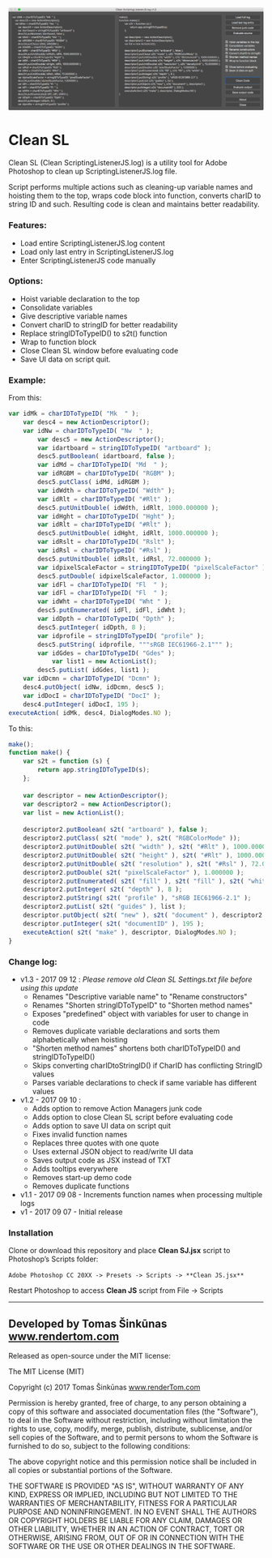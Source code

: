 ![Clean SL](/Clean%20SL.png)

# Clean SL #
Clean SL (Clean ScriptingListenerJS.log) is a utility tool for Adobe Photoshop to clean up ScriptingListenerJS.log file. 

Script performs multiple actions such as cleaning-up variable names and hoisting them to the top, wraps code block into function, converts charID to string ID and such. Resulting code is clean and maintains better readability.

### Features: ###
* Load entire ScriptingListenerJS.log content
* Load only last entry in ScriptingListenerJS.log
* Enter ScriptingListenerJS code manually

### Options: ###
* Hoist variable declaration to the top
* Consolidate variables
* Give descriptive variable names
* Convert charID to stringID for better readability
* Replace stringIDToTypeID() to s2t() function
* Wrap to function block
* Close Clean SL window before evaluating code
* Save UI data on script quit.

### Example: ###
From this:
```javascript
var idMk = charIDToTypeID( "Mk  " );
    var desc4 = new ActionDescriptor();
    var idNw = charIDToTypeID( "Nw  " );
        var desc5 = new ActionDescriptor();
        var idartboard = stringIDToTypeID( "artboard" );
        desc5.putBoolean( idartboard, false );
        var idMd = charIDToTypeID( "Md  " );
        var idRGBM = charIDToTypeID( "RGBM" );
        desc5.putClass( idMd, idRGBM );
        var idWdth = charIDToTypeID( "Wdth" );
        var idRlt = charIDToTypeID( "#Rlt" );
        desc5.putUnitDouble( idWdth, idRlt, 1000.000000 );
        var idHght = charIDToTypeID( "Hght" );
        var idRlt = charIDToTypeID( "#Rlt" );
        desc5.putUnitDouble( idHght, idRlt, 1000.000000 );
        var idRslt = charIDToTypeID( "Rslt" );
        var idRsl = charIDToTypeID( "#Rsl" );
        desc5.putUnitDouble( idRslt, idRsl, 72.000000 );
        var idpixelScaleFactor = stringIDToTypeID( "pixelScaleFactor" );
        desc5.putDouble( idpixelScaleFactor, 1.000000 );
        var idFl = charIDToTypeID( "Fl  " );
        var idFl = charIDToTypeID( "Fl  " );
        var idWht = charIDToTypeID( "Wht " );
        desc5.putEnumerated( idFl, idFl, idWht );
        var idDpth = charIDToTypeID( "Dpth" );
        desc5.putInteger( idDpth, 8 );
        var idprofile = stringIDToTypeID( "profile" );
        desc5.putString( idprofile, """sRGB IEC61966-2.1""" );
        var idGdes = charIDToTypeID( "Gdes" );
            var list1 = new ActionList();
        desc5.putList( idGdes, list1 );
    var idDcmn = charIDToTypeID( "Dcmn" );
    desc4.putObject( idNw, idDcmn, desc5 );
    var idDocI = charIDToTypeID( "DocI" );
    desc4.putInteger( idDocI, 195 );
executeAction( idMk, desc4, DialogModes.NO );
```

To this:
```javascript
make();
function make() {
	var s2t = function (s) {
		return app.stringIDToTypeID(s);
	};

	var descriptor = new ActionDescriptor();
	var descriptor2 = new ActionDescriptor();
	var list = new ActionList();

	descriptor2.putBoolean( s2t( "artboard" ), false );
	descriptor2.putClass( s2t( "mode" ), s2t( "RGBColorMode" ));
	descriptor2.putUnitDouble( s2t( "width" ), s2t( "#Rlt" ), 1000.000000 );
	descriptor2.putUnitDouble( s2t( "height" ), s2t( "#Rlt" ), 1000.000000 );
	descriptor2.putUnitDouble( s2t( "resolution" ), s2t( "#Rsl" ), 72.000000 );
	descriptor2.putDouble( s2t( "pixelScaleFactor" ), 1.000000 );
	descriptor2.putEnumerated( s2t( "fill" ), s2t( "fill" ), s2t( "white" ));
	descriptor2.putInteger( s2t( "depth" ), 8 );
	descriptor2.putString( s2t( "profile" ), "sRGB IEC61966-2.1" );
	descriptor2.putList( s2t( "guides" ), list );
	descriptor.putObject( s2t( "new" ), s2t( "document" ), descriptor2 );
	descriptor.putInteger( s2t( "documentID" ), 195 );
	executeAction( s2t( "make" ), descriptor, DialogModes.NO );
}
```

### Change log: ###
* v1.3 - 2017 09 12 : _Please remove old Clean SL Settings.txt file before using this update_
	* Renames "Descriptive variable name" to "Rename constructors"
	* Renames "Shorten stringIDToTypeID" to "Shorten method names"
	* Exposes "predefined" object with variables for user to change in code
	* Removes duplicate variable declarations and sorts them alphabetically when hoisting
	* "Shorten method names" shortens both charIDToTypeID() and stringIDToTypeID()
	* Skips converting charIDtoStringID() if CharID has conflicting StringID values
	* Parses variable declarations to check if same variable has different values
* v1.2 - 2017 09 10 :
	* Adds option to remove Action Managers junk code
	* Adds option to close Clean SL script before evaluating code
	* Adds option to save UI data on script quit
	* Fixes invalid function names
	* Replaces three quotes with one quote
	* Uses external JSON object to read/write UI data
	* Saves output code as JSX instead of TXT
	* Adds tooltips everywhere
	* Removes start-up demo code
	* Removes duplicate functions
* v1.1 - 2017 09 08 - Increments function names when processing multiple logs
* v1 - 2017 09 07 - Initial release

### Installation ###
Clone or download this repository and place **Clean SJ.jsx** script to Photoshop’s Scripts folder:

```Adobe Photoshop CC 20XX -> Presets -> Scripts -> **Clean JS.jsx**```

Restart Photoshop to access **Clean JS** script from File -> Scripts

---------
Developed by Tomas Šinkūnas 
www.rendertom.com
---------

Released as open-source under the MIT license:

The MIT License (MIT)

Copyright (c) 2017 Tomas Šinkūnas www.renderTom.com

Permission is hereby granted, free of charge, to any person obtaining a copy of this software and associated documentation files (the "Software"), to deal in the Software without restriction, including without limitation the rights to use, copy, modify, merge, publish, distribute, sublicense, and/or sell copies of the Software, and to permit persons to whom the Software is furnished to do so, subject to the following conditions:

The above copyright notice and this permission notice shall be included in all copies or substantial portions of the Software.

THE SOFTWARE IS PROVIDED "AS IS", WITHOUT WARRANTY OF ANY KIND, EXPRESS OR IMPLIED, INCLUDING BUT NOT LIMITED TO THE WARRANTIES OF MERCHANTABILITY, FITNESS FOR A PARTICULAR PURPOSE AND NONINFRINGEMENT. IN NO EVENT SHALL THE AUTHORS OR COPYRIGHT HOLDERS BE LIABLE FOR ANY CLAIM, DAMAGES OR OTHER LIABILITY, WHETHER IN AN ACTION OF CONTRACT, TORT OR OTHERWISE, ARISING FROM, OUT OF OR IN CONNECTION WITH THE SOFTWARE OR THE USE OR OTHER DEALINGS IN THE SOFTWARE.